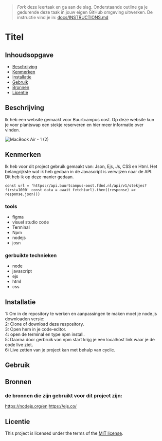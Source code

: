 > _Fork_ deze leertaak en ga aan de slag. Onderstaande outline ga je gedurende deze taak in jouw eigen GitHub omgeving uitwerken. De instructie vind je in: [docs/INSTRUCTIONS.md](docs/INSTRUCTIONS.md)

# Titel
<!-- Plantswap -->

## Inhoudsopgave

  * [Beschrijving](#beschrijving)
  * [Kenmerken](#kenmerken)
  * [Installatie](#installatie)
  * [Gebruik](#gebruik)
  * [Bronnen](#bronnen)
  * [Licentie](#licentie)

## Beschrijving
Ik heb een website gemaakt voor Buurtcampus oost. Op deze website kun je voor plantswap een stekje reserveren en hier meer informatie over vinden.

![MacBook Air - 1 (2)](https://user-images.githubusercontent.com/112856687/225868928-38a52cc6-fced-484e-94f8-285c1bdbd2b2.png)


## Kenmerken

Ik heb voor dit project gebruik gemaakt van: Json, Ejs, Js, CSS en Html. Het belangrijkste wat ik heb gedaan in de Javascript is verwijzen naar de API.
Dit heb ik op deze manier gedaan.

`const url = 'https://api.buurtcampus-oost.fdnd.nl/api/v1/stekjes?first=1000'
const data = await fetch(url).then((response) => response.json())`

### tools
- figma
- visuel studio code
- Terminal
- Npm
- nodejs
- josn
### gerbuikte technieken
- node
- javascript
- ejs
- html
- css

<!-- Bij Kenmerken staat welke technieken zijn gebruikt en hoe. Wat is de HTML structuur? Wat zijn de belangrijkste dingen in CSS? Wat is er met Javascript gedaan en hoe? Misschien heb je een framwork of library gebruikt? -->

## Installatie

1: Om in de repository te werken en aanpassingen te maken moet je node.js downloaden versie: <br> 
2: Clone of download deze respository. <br>
3: Open hem in je code-editor. <br>
4: open de terminal en type npm install. <br>
5: Daarna door gerbruik van npm start krijg je een localhost link waar je de code live ziet. <br>
6: Live zetten van je project kan met behulp van cyclic. 

## Gebruik

## Bronnen

### de bronnen die zijn gebruikt voor dit project zijn:

https://nodejs.org/en
https://ejs.co/

## Licentie

This project is licensed under the terms of the [MIT license](./LICENSE).

